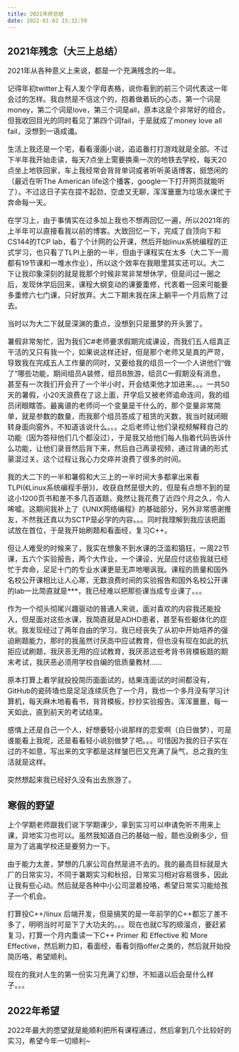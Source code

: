 ```yaml
---
title: 2021年终总结
date: 2022-01-02 15:32:59
---
```


## 2021年残念（大三上总结）

<font size=3>
2021年从各种意义上来说，都是一个充满残念的一年。

记得年初twitter上有人发个字母表格，说你看到的前三个词代表这一年会过的怎样。我自然是不信这个的，抱着做着玩的心态，第一个词是money，第二个词是love，第三个词是all，原本这是个非常好的组合，但我收回目光的同时看见了第四个词fail，于是就成了money love all fail，没想到一语成谶。

生活上我还是一个宅，看看漫画小说，追追番打打游戏就是全部。不过下半年我开始走读，每天7点坐上需要换乘一次的地铁去学校，每天20点坐上地铁回家，车上我经常会背背单词或者听听英语博客，挺悠闲的（最近在听The American life这个播客，google一下打开网页就能听了）。不过这日子实在提不起劲，空虚又无聊，浑浑噩噩为垃圾水课忙于奔命每一天。

在学习上，由于事情实在过多加上我也不想再回忆一遍，所以2021年的上半年可以直接看我以前的博客。大致回忆一下，完成了自顶向下和CS144的TCP lab，看了个计网的公开课，然后开始linux系统编程的正式学习，也只看了TLPI上册的一半，但由于课程实在太多（大二下一周都有19节课和一堆水作业），所以这个效率在我眼里其实还可以。大二下让我印象深刻的就是我那个时候非常非常想休学，但是问过一圈之后，发现休学后回来，课程大纲变动的课要重修，代表着一回来可能要多重修六七门课，只好放弃。大二下期末我在床上躺平一个月后熬了过去。

当时以为大二下就是深渊的重点，没想到只是噩梦的开头罢了。

暑假非常匆忙，因为我们C#老师要求假期完成课设，而我们五人组真正干活的又只有我一个，如果说这样还好，但是那个老师又是真的严苛，导致我在完成五人工作量的同时，又要给我的组员一个一个人讲他们“做了”哪些功能，期间组员A装修，组员B旅游，组员C一假期没有消息，甚至有一次我们开会开了一个半小时，开会结束他才加进来。。。一共50天的暑假，小20天浪费在了这上面，开学后又被老师追命连问，我的组员闭眼瞎答。最离谱的老师问一个变量是干什么的，那个变量非常简单，就是参数的数量，而我那个组员答成了租赁的天数，我当时就闭眼转身面向窗外，不知道该说什么。。。之后老师让他们录视频解释自己的功能（因为答辩他们几个都没过），于是我又给他们每人指着代码告诉什么功能，让他们录音然后背下来，然后自己再录视频，通过背诵的形式蒙混过关。这个过程让我心力交瘁并浪费了很多的时间。

我的大二下的一半和暑假和大三上的一半时间大多都拿出来看TLPI(《Linux系统编程手册》)，收获自然是很大的，但是有点想不到的是这小1200页书和差不多几百道题，竟然让我花费了近四个月之久，令人唏嘘。这期间我补上了《UNIX网络编程》的基础部分，另外非常感谢推友，不然我还真以为SCTP是必学的内容。。。同时我理解到我应该把面试放在首位，于是我开始刷题和看面经，复习C++。

但让人难受的时候来了，我实在想象不到水课的泛滥和猖狂，一周22节课，五六个实验报告，两个大作业，一个课设，光是应付这些我就已经忙于奔命，足足十门的专业水课更是无声地嘲讽我。课程的质量和国外名校公开课相比让人心寒，无数浪费时间的实验报告和国外名校公开课的lab一比简直就是***，我已经难以把那些课当成专业课了。。。

作为一个彻头彻尾兴趣驱动的普通人来说，面对喜欢的内容我还能投入，但是面对这些水课，我简直就是ADHD患者，甚至有些躯体化的症状。我发现经过了两年自由的学习，我已经丧失了从初中开始培养的强迫刷题能力，那时的我虽然讨厌高中应试教育，但也没有现在如此的抗拒应试刷题，我厌恶无用的应试教育，我厌恶这些考背书背模板题的期末考试，我厌恶必须用学校自编的低质量教材……

原本打算上着学就投投简历面面试的，结果连面试的时间都没有，GitHub的瓷砖墙也是足足连续灰色了一个月，我也一个多月没有学习计算机，每天麻木地看看书，背背模板，抄抄实验报告。浑浑噩噩，每一天如此，直到前天的考试结束。

感情上还是自己一个人，好想要轻小说那样的恋爱啊（白日做梦），可是谁能看上我呢，还是看看轻小说别做梦了吧。。。可惜因为我的日子实在过的不如意，写出来的文字都是这样皱巴巴又充满了戾气，总之我的生活就是这样。

突然想起来我已经好久没有出去旅游了。
</font>

## 寒假的野望

<font size=3>
上个学期老师跟我们说下学期课少，拿到实习可以申请免听不用来上课，异地实习也可以。虽然我知道自己的基础一般，题也没刷多少，但是为了逃离学校还是要努力一下。

由于能力太差，梦想的几家公司自然是进不去的。我的最高目标就是大厂的日常实习，不同于暑期实习和秋招，日常实习相对容易很多，因此让我有些心动。然后就是各种中小公司混着投咯，希望日常实习能给孩子一个机会。

打算投C++/linux 后端开发，但是搞笑的是一年前学的C++都忘了差不多了，明明当时可是下了大功夫的。。。现在也就C写的顺溜点，要赶紧复习，打算一个月内重读一下C++ Primer 和 Effective 和 More Effective，然后刷力扣，看面经，看看剑指offer之类的，然后就开始投简历咯，希望顺利。

现在的我对人生的第一份实习充满了幻想，不知道以后会是什么样子。。。
</font>

## 2022年希望

<font size=3>
2022年最大的愿望就是能顺利把所有课程通过，然后拿到几个比较好的实习，希望今年一切顺利~
</font>
